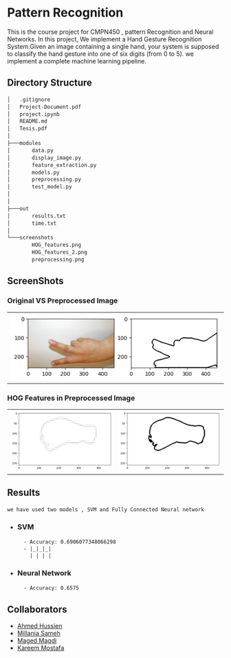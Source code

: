 # Pattern Recognition

This is the course project for CMPN450 , pattern Recognition and Neural Networks.
In this project, We implement a Hand Gesture Recognition System.Given an image containing a single hand, your system is supposed to classify the hand gesture into one of six digits (from 0 to 5). we implement a complete machine
learning pipeline.

## Directory Structure
```bash
│   .gitignore
│   Project-Document.pdf
│   project.ipynb
│   README.md
│   Tesis.pdf  
│
├───modules
│       data.py
│       display_image.py
│       feature_extraction.py
│       models.py
│       preprocessing.py
│       test_model.py
│
│
├───out
│       results.txt
│       time.txt
│
└───screenshots
        HOG_features.png
        HOG_features_2.png
        preprocessing.png
```
## ScreenShots 

### Original VS Preprocessed Image
<table>
    <tr>
        <td>
            <img src = "screenshots\preprocessing.png" >
        </td>
    </tr>
</table>

### HOG Features in Preprocessed Image
<table>
    <tr>
        <td>
            <img src = "screenshots\HOG_features.png" >
        </td>
        <td>
            <img src = "screenshots\HOG_features_2.png" >
        </td>
    </tr>
</table>


## Results

    we have used two models , SVM and Fully Connected Neural network

- ### SVM
        - Accuracy: 0.6906077348066298
        - |_|_|_|
          | | | |

- ### Neural Network
        - Accuracy: 0.6575
## Collaborators
- [Ahmed Hussien](https://www.github.com/ahmedh12)
- [Millania Sameh](https://www.github.com/)
- [Maged Magdi](https://www.github.com/)
- [Kareem Mostafa](https://www.github.com/)




